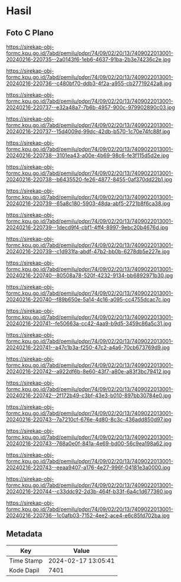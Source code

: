 # Hasil

## Foto C Plano

https://sirekap-obj-formc.kpu.go.id/7abd/pemilu/pdpr/74/09/02/20/13/7409022013001-20240216-220735--2a0143f6-1eb6-4637-91ba-2b3e74236c2e.jpg

https://sirekap-obj-formc.kpu.go.id/7abd/pemilu/pdpr/74/09/02/20/13/7409022013001-20240216-220736--c480bf70-ddb3-4f2a-a955-cb27719242a8.jpg

https://sirekap-obj-formc.kpu.go.id/7abd/pemilu/pdpr/74/09/02/20/13/7409022013001-20240216-220737--e32a48a7-7b6b-4957-900c-979902890c03.jpg

https://sirekap-obj-formc.kpu.go.id/7abd/pemilu/pdpr/74/09/02/20/13/7409022013001-20240216-220737--15d4009d-99dc-42db-b570-1c70e74fc88f.jpg

https://sirekap-obj-formc.kpu.go.id/7abd/pemilu/pdpr/74/09/02/20/13/7409022013001-20240216-220738--3101ea43-a00e-4b69-98c6-fe3f115d5d2e.jpg

https://sirekap-obj-formc.kpu.go.id/7abd/pemilu/pdpr/74/09/02/20/13/7409022013001-20240216-220738--b6435520-fe26-4877-8455-0af370dd22b1.jpg

https://sirekap-obj-formc.kpu.go.id/7abd/pemilu/pdpr/74/09/02/20/13/7409022013001-20240216-220739--65a8c180-5903-48da-abf5-2721b8f6ca38.jpg

https://sirekap-obj-formc.kpu.go.id/7abd/pemilu/pdpr/74/09/02/20/13/7409022013001-20240216-220739--1decd9f4-cbf1-4ff4-8997-9ebc20b4676d.jpg

https://sirekap-obj-formc.kpu.go.id/7abd/pemilu/pdpr/74/09/02/20/13/7409022013001-20240216-220739--c1d931fa-abdf-47b2-bb0b-6278db5e227e.jpg

https://sirekap-obj-formc.kpu.go.id/7abd/pemilu/pdpr/74/09/02/20/13/7409022013001-20240216-220740--80508a78-520f-4232-9134-bb6892971b30.jpg

https://sirekap-obj-formc.kpu.go.id/7abd/pemilu/pdpr/74/09/02/20/13/7409022013001-20240216-220740--f89b650e-5a14-4c16-a095-cc4755dcac7c.jpg

https://sirekap-obj-formc.kpu.go.id/7abd/pemilu/pdpr/74/09/02/20/13/7409022013001-20240216-220741--fe50663a-cc42-4aa9-b9d5-3459c86a5c31.jpg

https://sirekap-obj-formc.kpu.go.id/7abd/pemilu/pdpr/74/09/02/20/13/7409022013001-20240216-220741--a47c1b3a-f250-47c2-a4a6-70cb673769d9.jpg

https://sirekap-obj-formc.kpu.go.id/7abd/pemilu/pdpr/74/09/02/20/13/7409022013001-20240216-220742--a922df6b-8e60-43f7-a80e-a83f3bc79412.jpg

https://sirekap-obj-formc.kpu.go.id/7abd/pemilu/pdpr/74/09/02/20/13/7409022013001-20240216-220742--2f172b49-c3bf-43e3-b010-897bb30784e0.jpg

https://sirekap-obj-formc.kpu.go.id/7abd/pemilu/pdpr/74/09/02/20/13/7409022013001-20240216-220743--7a7210cf-676e-4d80-8c3c-436add850d97.jpg

https://sirekap-obj-formc.kpu.go.id/7abd/pemilu/pdpr/74/09/02/20/13/7409022013001-20240216-220743--768a0e0f-841a-4e69-bd00-56c9ea198a62.jpg

https://sirekap-obj-formc.kpu.go.id/7abd/pemilu/pdpr/74/09/02/20/13/7409022013001-20240216-220743--eeaa9407-a176-4e27-996f-04181e3a0000.jpg

https://sirekap-obj-formc.kpu.go.id/7abd/pemilu/pdpr/74/09/02/20/13/7409022013001-20240216-220744--c33ddc92-2d3b-464f-b33f-6a4c1d677360.jpg

https://sirekap-obj-formc.kpu.go.id/7abd/pemilu/pdpr/74/09/02/20/13/7409022013001-20240216-220736--1c0afb03-7152-4ee2-ace4-e6c85fd702ba.jpg


## Metadata

| Key        | Value               |
| ---------- | ------------------- |
| Time Stamp | 2024-02-17 13:05:41 |
| Kode Dapil | 7401                |



